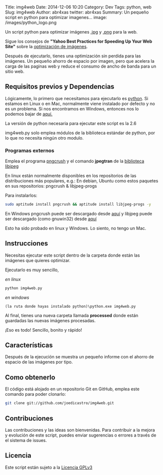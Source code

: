 Title: img4web
Date: 2014-12-06 10:20
Category: Dev
Tags: python, web
Slug: img4web
Author: abr4xas
twitter: abr4xas
Summary: Un pequeño script en python para optimizar imagenes... 
image: /images/python_logo.png

Un script python para optimizar imágenes
[.jpg](http://es.wikipedia.org/wiki/Joint_Photographic_Experts_Group) y
[.png](http://es.wikipedia.org/wiki/Portable_Network_Graphics) para la web.

Sigue los consejos de **"Yahoo Best Practices for Speeding Up Your Web Site"**
sobre la [optimización de imágenes](http://developer.yahoo.com/performance/rules.html#opt_images).

Después de ejecutarlo, tienes una optimización sin perdida para las imágenes.
Un pequeño ahorro de espacio por imagen, pero que acelera la carga de las
paginas web y reduce el consumo de ancho de banda para un sitio web.


## Requisitos previos y Dependencias

Lógicamente, lo primero que necesitamos para ejecutarlo es
[python](http://www.python.org/). Si estamos en Linux o en Mac, normalmente
viene instalado por defecto y no es un problema. Si nos encontramos en Windows,
entonces nos lo podemos bajar de [aquí.](http://www.python.org/download/)

La versión de python necesaria para ejecutar este script es la 2.6

img4web.py solo emplea módulos de la biblioteca estándar de python, por lo que
no necesita ningún otro modulo.

### Programas externos

Emplea el programa [pngcrush](http://pmt.sourceforge.net/pngcrush/) y el comando
**jpegtran** de la [biblioteca libjpeg](http://www.ijg.org/)

En linux están normalmente disponibles en los repositorios de las distribuciones
más populares, e.g.:
En debian, Ubuntu como estos paquetes en sus repositorios: pngcrush & libjpeg-progs

Para instalarlos:
```bash
sudo aptitude install pngcrush && aptitude install libjpeg-progs -y
```
En Windows pngcrush puede ser descargado desde
[aquí](http://sourceforge.net/projects/pmt/files/pngcrush-executables/) y
libjpeg puede ser descargado (como gnuwin32) desde
[aquí](http://gnuwin32.sourceforge.net/downlinks/jpeg.php)

Esto ha sido probado en linux y Windows. Lo siento, no tengo un Mac.

## Instrucciones

Necesitas ejecutar este script dentro de la carpeta donde están las imágenes
que quieres optimizar.

Ejecutarlo es muy sencillo,

_en linux_
```bash
python img4web.py
```
_en windows_
```
(la ruta donde hayas instalado python)\python.exe img4web.py
```
Al final, tienes una nueva carpeta llamada **processed** donde están guardadas
las nuevas imágenes procesadas.

¡Eso es todo! Sencillo, bonito y rápido!

## Características

Después de la ejecución se muestra un pequeño informe con el ahorro de espacio
de las imágenes por tipo.

## Como obtenerlo

El código está alojado en un repositorio Git en GitHub, emplea este comando para
poder clonarlo:

```bash
git clone git://github.com/joedicastro/img4web.git
```

## Contribuciones

Las contribuciones y las ideas son bienvenidas. Para contribuir a la mejora y
evolución de este script, puedes enviar sugerencias o errores a través de el
sistema de issues.

## Licencia

Este script están sujeto a la [Licencia GPLv3 ](http://www.gnu.org/licenses/gpl.html)
